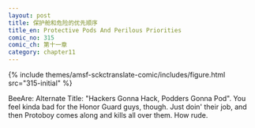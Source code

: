 ```yaml
---
layout: post
title: 保护舱和危险的优先顺序
title_en: Protective Pods And Perilous Priorities
comic_no: 315
comic_ch: 第十一章
category: chapter11
---
```

{% include themes/amsf-sckctranslate-comic/includes/figure.html src="315-initial" %}

BeeAre: Alternate Title: "Hackers Gonna Hack, Podders Gonna Pod". You feel kinda bad for the Honor Guard guys, though. Just doin' their job, and then Protoboy comes along and kills all over them. How rude.
